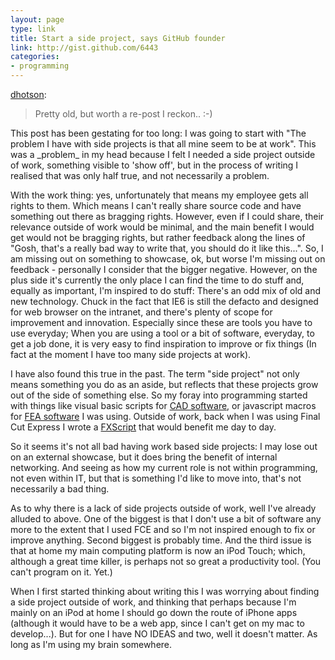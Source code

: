 ```yaml
---
layout: page
type: link
title: Start a side project, says GitHub founder
link: http://gist.github.com/6443
categories: 
- programming
---
```

<p><a href="http://dhotson.tumblr.com/post/227307882/start-a-side-project-says-github-founder">dhotson</a>:</p>

<blockquote><p>Pretty old, but worth a re-post I reckon.. :-)</p></blockquote>
This post has been gestating for too long: I was going to start with "The problem I have with side projects is that all mine seem to be at work". This was a _problem_ in my head because I felt I needed a side project outside of work, something visible to 'show off', but in the process of writing I realised that was only half true, and not necessarily a problem.

With the work thing: yes, unfortunately that means my employee gets all rights to them. Which means I can't really share source code and have something out there as bragging rights. However, even if I could share, their relevance outside of work would be minimal, and the main benefit I would get would not be bragging rights, but rather feedback along the lines of "Gosh, that's a really bad way to write that, you should do it like this...". So, I am missing out on something to showcase, ok, but worse I'm missing out on feedback - personally I consider that the bigger negative.  However, on the plus side it's currently the only place I can find the time to do stuff and, equally as important, I'm inspired to do stuff: There's an odd mix of old and new technology. Chuck in the fact that IE6 is still the defacto and designed for web browser on the intranet, and there's plenty of scope for improvement and innovation. Especially since these are tools you have to use everyday; When you are using a tool or a bit of software, everyday, to get a job done, it is very easy to find inspiration to improve or fix things (In fact at the moment I have too many side projects at work).  

I have also found this true in the past. The term "side project" not only means something you do as an aside, but reflects that these projects grow out of the side of something else. So my foray into programming started with things like visual basic scripts for [CAD software](http://www.autodesk.com/Inventor), or javascript macros for [FEA software](http://www.ansys.com/products/workbench/default.asp) I was using. Outside of work, back when I was using Final Cut Express I wrote a [FXScript](http://developer.apple.com/mac/library/documentation/AppleApplications/Conceptual/Using_FXScript/UsingFXScript.pdf) that would benefit me day to day.

So it seems it's not all bad having work based side projects: I may lose out on an external showcase, but it does bring the benefit of internal networking. And seeing as how my current role is not within programming, not even within IT, but that is something I'd like to move into, that's not necessarily a bad thing.

As to why there is a lack of side projects outside of work, well I've already alluded to above. One of the biggest is that I don't use a bit of software any more to the extent that I used FCE and so I'm not inspired enough to fix or improve anything. Second biggest is probably time. And the third issue is that at home my main computing platform is now an iPod Touch; which, although a great time killer, is perhaps not so great a productivity tool. (You can't program on it. Yet.) 

When I first started thinking about writing this I was worrying about finding a side project outside of work, and thinking that perhaps because I'm mainly on an iPod at home I should go down the route of iPhone apps (although it would have to be a web app, since I can't get on my mac to develop...). But for one I have NO IDEAS and two, well it doesn't matter. As long as I'm using my brain somewhere.  
